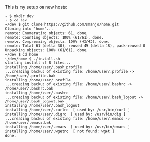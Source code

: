 This is my setup on new hosts:

	~ $ mkdir dev
	~ $ cd dev
	~/dev $ git clone https://github.com/smanjo/home.git
	Cloning into 'home'...
	remote: Enumerating objects: 61, done.
	remote: Counting objects: 100% (61/61), done.
	remote: Compressing objects: 100% (43/43), done.
	remote: Total 61 (delta 30), reused 49 (delta 18), pack-reused 0
	Unpacking objects: 100% (61/61), done.
	~/dev $ cd home
	~/dev/home $ ./install.sh
	starting install of 8 files...
	installing /home/user/.bash_profile
	...creating backup of existing file: /home/user/.profile -> /home/user/.profile.bak
	installing /home/user/.profile
	...creating backup of existing file: /home/user/.bashrc -> /home/user/.bashrc.bak
	installing /home/user/.bashrc
	...creating backup of existing file: /home/user/.bash_logout -> /home/user/.bash_logout.bak
	installing /home/user/.bash_logout
	installing /home/user/.curlrc  [ used by: /usr/bin/curl ]
	installing /home/user/.digrc  [ used by: /usr/bin/dig ]
	...creating backup of existing file: /home/user/.emacs -> /home/user/.emacs.bak
	installing /home/user/.emacs  [ used by: /usr/bin/emacs ]
	installing /home/user/.wgetrc  [ not found: wget ]
	done.

